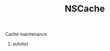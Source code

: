﻿---
uid: crmscript_ref_NSCache
title: NSCache
intellisense: Void.NSCache
keywords: NSCache
so.topic: reference
---

Cache maintenance

1. autolist 

